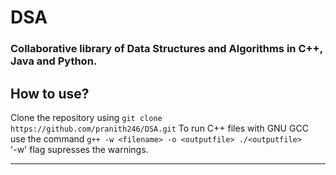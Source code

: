 # DSA
### Collaborative library of Data Structures and Algorithms in C++, Java and Python.

## How to use?
Clone the repository using 
	`git clone https://github.com/pranith246/DSA.git` 
To run C++ files with GNU GCC use the command
	```g++ -w <filename> -o <outputfile>
	./<outputfile>```   
'-w' flag supresses the warnings.

***
<!-- Contributors: 
* Pranith 
* Yogesh -->